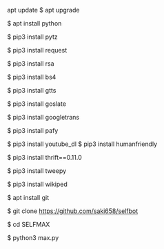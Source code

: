apt update
$ apt upgrade

$ apt install python

$ pip3 install pytz

$ pip3 install request

$ pip3 install rsa

$ pip3 install bs4

$ pip3 install gtts 

$ pip3 install goslate

$ pip3 install googletrans

$ pip3 install pafy

$ pip3 install youtube_dl
$ pip3 install humanfriendly

$ pip3 install thrift==0.11.0

$ pip3 install tweepy

$ pip3 install wikiped

$ apt install git

$ git clone https://github.com/saki658/selfbot

$ cd SELFMAX

$ python3 max.py
